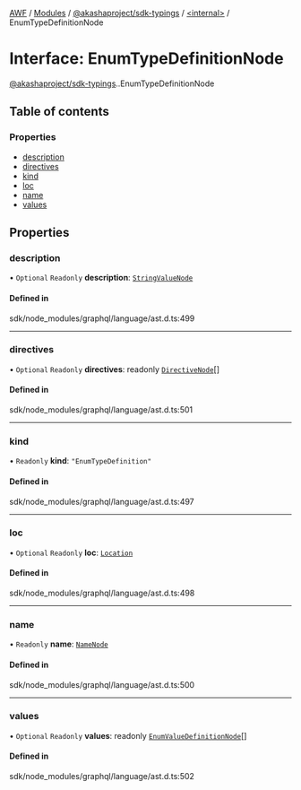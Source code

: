 [AWF](../README.md) / [Modules](../modules.md) / [@akashaproject/sdk-typings](../modules/akashaproject_sdk_typings.md) / [<internal\>](../modules/akashaproject_sdk_typings._internal_.md) / EnumTypeDefinitionNode

# Interface: EnumTypeDefinitionNode

[@akashaproject/sdk-typings](../modules/akashaproject_sdk_typings.md).[<internal>](../modules/akashaproject_sdk_typings._internal_.md).EnumTypeDefinitionNode

## Table of contents

### Properties

- [description](akashaproject_sdk_typings._internal_.EnumTypeDefinitionNode.md#description)
- [directives](akashaproject_sdk_typings._internal_.EnumTypeDefinitionNode.md#directives)
- [kind](akashaproject_sdk_typings._internal_.EnumTypeDefinitionNode.md#kind)
- [loc](akashaproject_sdk_typings._internal_.EnumTypeDefinitionNode.md#loc)
- [name](akashaproject_sdk_typings._internal_.EnumTypeDefinitionNode.md#name)
- [values](akashaproject_sdk_typings._internal_.EnumTypeDefinitionNode.md#values)

## Properties

### description

• `Optional` `Readonly` **description**: [`StringValueNode`](akashaproject_sdk_typings._internal_.StringValueNode.md)

#### Defined in

sdk/node_modules/graphql/language/ast.d.ts:499

___

### directives

• `Optional` `Readonly` **directives**: readonly [`DirectiveNode`](akashaproject_sdk_typings._internal_.DirectiveNode.md)[]

#### Defined in

sdk/node_modules/graphql/language/ast.d.ts:501

___

### kind

• `Readonly` **kind**: ``"EnumTypeDefinition"``

#### Defined in

sdk/node_modules/graphql/language/ast.d.ts:497

___

### loc

• `Optional` `Readonly` **loc**: [`Location`](../classes/akashaproject_sdk_typings._internal_.Location.md)

#### Defined in

sdk/node_modules/graphql/language/ast.d.ts:498

___

### name

• `Readonly` **name**: [`NameNode`](akashaproject_sdk_typings._internal_.NameNode.md)

#### Defined in

sdk/node_modules/graphql/language/ast.d.ts:500

___

### values

• `Optional` `Readonly` **values**: readonly [`EnumValueDefinitionNode`](akashaproject_sdk_typings._internal_.EnumValueDefinitionNode.md)[]

#### Defined in

sdk/node_modules/graphql/language/ast.d.ts:502
